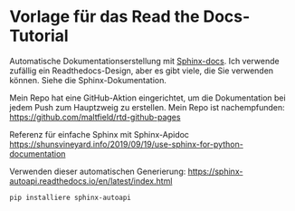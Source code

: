 Vorlage für das Read the Docs-Tutorial
======================================

Automatische Dokumentationserstellung mit [Sphinx-docs](https://www.sphinx-doc.org/en/master/). Ich verwende zufällig ein Readthedocs-Design, aber es gibt viele, die Sie verwenden können. Siehe die Sphinx-Dokumentation.

Mein Repo hat eine GitHub-Aktion eingerichtet, um die Dokumentation bei jedem Push zum Hauptzweig zu erstellen. Mein Repo ist nachempfunden: https://github.com/maltfield/rtd-github-pages

Referenz für einfache Sphinx mit Sphinx-Apidoc https://shunsvineyard.info/2019/09/19/use-sphinx-for-python-documentation

Verwenden dieser automatischen Generierung: https://sphinx-autoapi.readthedocs.io/en/latest/index.html
```
pip installiere sphinx-autoapi
```

